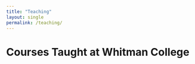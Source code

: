 ```yaml
---
title: "Teaching"
layout: single
permalink: /teaching/
---
```


# Courses Taught at Whitman College
